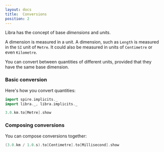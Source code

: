 ```yaml
---
layout: docs
title:  Conversions
position: 2
---
```


Libra has the concept of base *dimensions* and *units*.

A dimension is measured in a unit.
A dimension, such as `Length` is measured in the `SI` unit of `Metre`.  It could also be measured in units of `Centimetre` or even `Kilometre`.

You can convert between quantities of different units, provided that they have the same base dimension.

### Basic conversion
Here's how you convert quantities:

```scala mdoc
import spire.implicits._
import libra._, libra.implicits._

3.0.km.to[Metre].show
```

### Composing conversions

You can compose conversions together:

```scala mdoc
(3.0.km / 1.0.s).to[Centimetre].to[Millisecond].show
```
